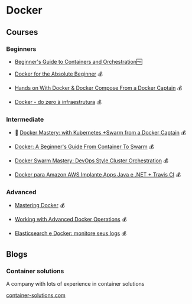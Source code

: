 # Docker

## Courses

### Beginners

- [Beginner's Guide to Containers and Orchestration](https://www.udemy.com/course/linux-academy-beginners-guide-to-containers-and-orchestration/)🆓

- [Docker for the Absolute Beginner](https://www.udemy.com/course/learn-docker/) 💰

- [Hands on With Docker & Docker Compose From a Docker Captain](https://www.udemy.com/course/hands-on-with-docker-and-docker-compose/) 💰

- [Docker - do zero à infraestrutura](https://www.udemy.com/course/dockerdz/) 💰

### Intermediate

- 🖤 [Docker Mastery: with Kubernetes +Swarm from a Docker Captain](https://www.udemy.com/course/docker-mastery/) 💰

- [Docker: A Beginner's Guide From Container To Swarm](https://www.udemy.com/course/docker-a-beginners-guide-from-container-to-swarm/) 💰

- [Docker Swarm Mastery: DevOps Style Cluster Orchestration](https://www.udemy.com/course/docker-swarm-mastery/) 💰

- [Docker para Amazon AWS Implante Apps Java e .NET + Travis CI](https://www.udemy.com/course/docker-para-amazon-aws-implante-aplicacoes-java-e-net/) 💰

### Advanced

- [Mastering Docker](https://www.udemy.com/course/mastering-docker/) 💰

- [Working with Advanced Docker Operations](https://www.udemy.com/course/working-with-advanced-docker-operations/) 💰

- [Elasticsearch e Docker: monitore seus logs](https://www.udemy.com/course/elastic-stack-e-docker-monitore-seus-logs-guia-iniciantes/) 💰

## Blogs

### Container solutions

A company with lots of experience in container solutions

[container-solutions.com](https://container-solutions.com/running-docker-in-jenkins-in-docker/)
